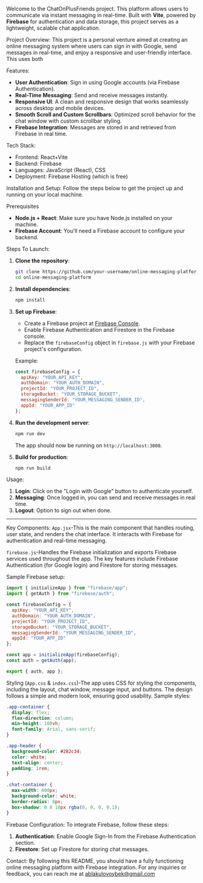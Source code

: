 
Welcome to the ChatOnPlusFriends project. This platform allows users to communicate via instant messaging in real-time. Built with **Vite**, powered by **Firebase** for authentication and data storage, this project serves as a lightweight, scalable chat application.

Project Overview:
This project is a personal venture aimed at creating an online messaging system where users can sign in with Google, send messages in real-time, and enjoy a responsive and user-friendly interface.
This uses both 

Features:
- **User Authentication**: Sign in using Google accounts (via Firebase Authentication).
- **Real-Time Messaging**: Send and receive messages instantly.
- **Responsive UI**: A clean and responsive design that works seamlessly across desktop and mobile devices.
- **Smooth Scroll and Custom Scrollbars**: Optimized scroll behavior for the chat window with custom scrollbar styling.
- **Firebase Integration**: Messages are stored in and retrieved from Firebase in real time.



Tech Stack:
- Frontend: React+Vite
- Backend: Firebase
- Languages: JavaScript (React), CSS
- Deployment: Firebase Hosting (which is free)

Installation and Setup:
Follow the steps below to get the project up and running on your local machine.

Prerequisites
- **Node.js + React**: Make sure you have Node.js installed on your machine.
- **Firebase Account**: You'll need a Firebase account to configure your backend.

Steps To Launch:
1. **Clone the repository**:
   ```bash
   git clone https://github.com/your-username/online-messaging-platform.git
   cd online-messaging-platform
   ```

2. **Install dependencies**:
   ```bash
   npm install
   ```

3. **Set up Firebase**:
   - Create a Firebase project at [Firebase Console](https://console.firebase.google.com/).
   - Enable Firebase Authentication and Firestore in the Firebase console.
   - Replace the `firebaseConfig` object in `firebase.js` with your Firebase project's configuration.

   Example:
   ```javascript
   const firebaseConfig = {
     apiKey: "YOUR_API_KEY",
     authDomain: "YOUR_AUTH_DOMAIN",
     projectId: "YOUR_PROJECT_ID",
     storageBucket: "YOUR_STORAGE_BUCKET",
     messagingSenderId: "YOUR_MESSAGING_SENDER_ID",
     appId: "YOUR_APP_ID"
   };
   ```

4. **Run the development server**:
   ```bash
   npm run dev
   ```

   The app should now be running on `http://localhost:3000`.

5. **Build for production**:
   ```bash
   npm run build
   ```

Usage:
1. **Login**: Click on the "Login with Google" button to authenticate yourself.
2. **Messaging**: Once logged in, you can send and receive messages in real time.
3. **Logout**: Option to sign out when done.

---

Key Components:
`App.jsx`-This is the main component that handles routing, user state, and renders the chat interface. It interacts with Firebase for authentication and real-time messaging.

`firebase.js`-Handles the Firebase initialization and exports Firebase services used throughout the app. The key features include Firebase Authentication (for Google login) and Firestore for storing messages.

Sample Firebase setup:
```javascript
import { initializeApp } from "firebase/app";
import { getAuth } from "firebase/auth";

const firebaseConfig = {
  apiKey: "YOUR_API_KEY",
  authDomain: "YOUR_AUTH_DOMAIN",
  projectId: "YOUR_PROJECT_ID",
  storageBucket: "YOUR_STORAGE_BUCKET",
  messagingSenderId: "YOUR_MESSAGING_SENDER_ID",
  appId: "YOUR_APP_ID"
};

const app = initializeApp(firebaseConfig);
const auth = getAuth(app);

export { auth, app };
```

Styling (`App.css` & `index.css`)-The app uses CSS for styling the components, including the layout, chat window, message input, and buttons. The design follows a simple and modern look, ensuring good usability.
Sample styles:
```css
.app-container {
  display: flex;
  flex-direction: column;
  min-height: 100vh;
  font-family: Arial, sans-serif;
}

.app-header {
  background-color: #282c34;
  color: white;
  text-align: center;
  padding: 1rem;
}

.chat-container {
  max-width: 600px;
  background-color: white;
  border-radius: 8px;
  box-shadow: 0 0 10px rgba(0, 0, 0, 0.1);
}
```



Firebase Configuration:
To integrate Firebase, follow these steps:
1. **Authentication**: Enable Google Sign-In from the Firebase Authentication section.
2. **Firestore**: Set up Firestore for storing chat messages.




Contact:
By following this README, you should have a fully functioning online messaging platform with Firebase integration.
For any inquiries or feedback, you can reach me at ablakulovoybek@gmail.com

